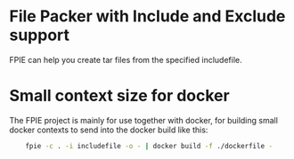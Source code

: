 # File Packer with Include and Exclude support
FPIE can help you create tar files from the specified includefile.

# Small context size for docker
The FPIE project is mainly for use together with docker, for building small docker contexts to send into the docker build like this:

```bash
    fpie -c . -i includefile -o - | docker build -f ./dockerfile -
```
